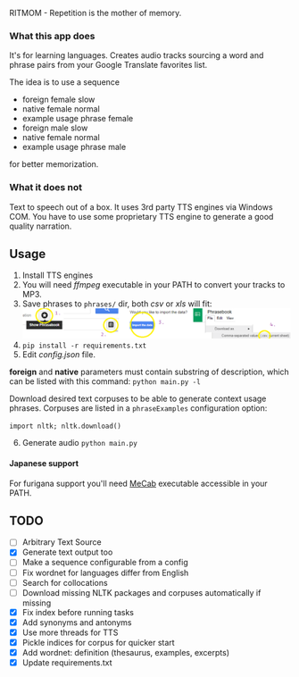 RITMOM - Repetition is the mother of memory.


### What this app does
It's for learning languages.
Creates audio tracks sourcing a word and phrase pairs from your Google Translate favorites list.

The idea is to use a sequence

- foreign female slow
- native female normal
- example usage phrase female
- foreign male slow
- native female normal
- example usage phrase male

for better memorization.


### What it does not
Text to speech out of a box. It uses 3rd party TTS engines via Windows COM. You have to use
some proprietary TTS engine to generate a good quality narration.


## Usage

1. Install TTS engines
2. You will need *ffmpeg* executable in your PATH to convert your tracks to MP3.
3. Save phrases to `phrases/` dir, both *csv* or *xls* will fit:
![](doc/howto-google-translate.png)
4. `pip install -r requirements.txt`
5. Edit *config.json* file.

**foreign** and **native** parameters must contain substring of description, which can be listed
with this command: `python main.py -l`

Download desired text corpuses to be able to generate context usage phrases.
Corpuses are listed in a `phraseExamples` configuration option:

`import nltk; nltk.download()`

6. Generate audio `python main.py` 


#### Japanese support

For furigana support you'll need [MeCab](https://doc-0s-9o-docs.googleusercontent.com/docs/securesc/bfpns3k4jmfq4rerbchsjt9tvab2g2to/s1rba84ju4ebrtpunekt5uqhrcss5uuo/1518775200000/13553212398903315502/07793478864651846602/0B4y35FiV1wh7WElGUGt6ejlpVXc?e=download&nonce=vrph5sdvr9aks&user=07793478864651846602&hash=km3beiek9q72uomsoljre155mj7m4kkk) executable accessible in your PATH.

## TODO

- [ ] Arbitrary Text Source
- [X] Generate text output too
- [ ] Make a sequence configurable from a config
- [ ] Fix wordnet for languages differ from English
- [ ] Search for collocations
- [ ] Download missing NLTK packages and corpuses automatically if missing
- [X] Fix index before running tasks
- [X] Add synonyms and antonyms
- [X] Use more threads for TTS
- [X] Pickle indices for corpus for quicker start
- [X] Add wordnet: definition (thesaurus, examples, excerpts)
- [X] Update requirements.txt
